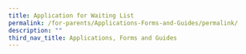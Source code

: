 ```yaml
---
title: Application for Waiting List
permalink: /for-parents/Applications-Forms-and-Guides/permalink/
description: ""
third_nav_title: Applications, Forms and Guides
---
```

